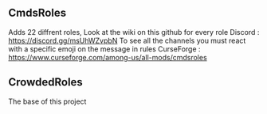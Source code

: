 ## CmdsRoles
Adds 22 diffrent roles, Look at the wiki on this github for every role
Discord : https://discord.gg/msUhWZvpbN To see all the channels you must react with a specific emoji on the message in rules
CurseForge : https://www.curseforge.com/among-us/all-mods/cmdsroles

## CrowdedRoles
The base of this project
